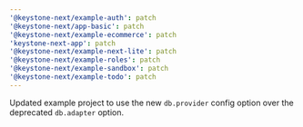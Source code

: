 ```yaml
---
'@keystone-next/example-auth': patch
'@keystone-next/app-basic': patch
'@keystone-next/example-ecommerce': patch
'keystone-next-app': patch
'@keystone-next/example-next-lite': patch
'@keystone-next/example-roles': patch
'@keystone-next/example-sandbox': patch
'@keystone-next/example-todo': patch
---
```


Updated example project to use the new `db.provider` config option over the deprecated `db.adapter` option.
